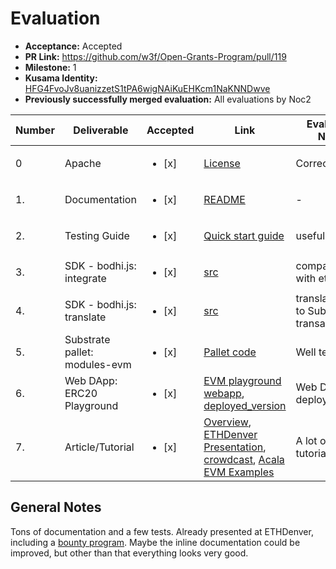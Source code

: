 # Evaluation

* **Acceptance:** Accepted
* **PR Link:** https://github.com/w3f/Open-Grants-Program/pull/119
* **Milestone:** 1
* **Kusama Identity:** [HFG4FvoJv8uanizzetS1tPA6wigNAiKuEHKcm1NaKNNDwve](https://polkascan.io/pre/kusama/account/HFG4FvoJv8uanizzetS1tPA6wigNAiKuEHKcm1NaKNNDwve)
* **Previously successfully merged evaluation:** All evaluations by Noc2

| Number | Deliverable | Accepted | Link | Evaluation Notes |
| ------------- | ------------- | ------------- | ------------- |------------- |
 0 | Apache | <ul><li>[x] </li></ul> | [License](https://github.com/w3f-community/bodhi.js/blob/master/LICENSE) |  Correct license  |
| 1. | Documentation | <ul><li>[x] </li></ul> | [README](https://github.com/w3f-community/bodhi.js/blob/master/README.md) | - |
| 2. | Testing Guide | <ul><li>[x] </li></ul> | [Quick start guide](https://wiki.acala.network/build/development-guide/smart-contracts/get-started) | useful |
| 3. | SDK - bodhi.js: integrate | <ul><li>[x] </li></ul> | [src](https://github.com/AcalaNetwork/bodhi.js/tree/master/src) | compatible with ethers.js |
| 4. | SDK - bodhi.js: translate | <ul><li>[x] </li></ul> | [src](https://github.com/AcalaNetwork/bodhi.js/tree/master/src) | translates ETH to Substrate transactions |
| 5. | Substrate pallet: modules-evm | <ul><li>[x] </li></ul> | [Pallet code](https://github.com/AcalaNetwork/Acala/tree/master/modules/evm) | Well tested  |
| 6. | Web DApp: ERC20 Playground | <ul><li>[x] </li></ul> | [EVM playground webapp](https://github.com/AcalaNetwork/evm-playground), [deployed_version](https://github.com/AcalaNetwork/evm-playground) | Web Dapp is deployed |
| 7. | Article/Tutorial | <ul><li>[x] </li></ul> | [Overview](https://wiki.acala.network/learn/basics/acala-evm), [ETHDenver Presentation](https://www.youtube.com/watch?v=0ZKK8IQXI3s), [crowdcast](https://www.crowdcast.io/e/acala-ethdenver-2021), [Acala EVM Examples](https://github.com/AcalaNetwork/evm-examples) | A lot of useful tutorials/videos |

## General Notes

Tons of documentation and a few tests. Already presented at ETHDenver, including a [bounty program](https://www.ethdenver.com/post/acala). Maybe the inline documentation could be improved, but other than that everything looks very good. 

